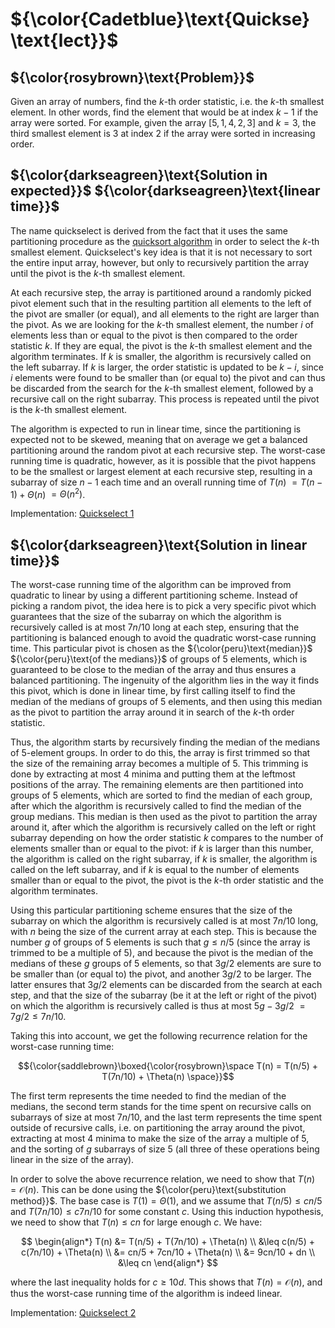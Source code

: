 # ${\color{Cadetblue}\text{Quickse} \text{lect}}$

## ${\color{rosybrown}\text{Problem}}$

Given an array of numbers, find the $k$-th order statistic, i.e. the $k$-th smallest element. In other words, find the element that would be at index $k - 1$ if the array were sorted. For example, given the array $[5, 1, 4, 2, 3]$ and $k = 3$, the third smallest element is $3$ at index $2$ if the array were sorted in increasing order.

## ${\color{darkseagreen}\text{Solution in expected}}$ ${\color{darkseagreen}\text{linear time}}$

The name quickselect is derived from the fact that it uses the same partitioning procedure as the [quicksort algorithm](https://github.com/pl3onasm/CLRS/tree/main/algorithms/sorting/quick-sort) in order to select the $k$-th smallest element. Quickselect's key idea is that it is not necessary to sort the entire input array, however, but only to recursively partition the array until the pivot is the $k$-th smallest element.

At each recursive step, the array is partitioned around a randomly picked pivot element such that in the resulting partition all elements to the left of the pivot are smaller (or equal), and all elements to the right are larger than the pivot. As we are looking for the $k$-th smallest element, the number $i$ of elements less than or equal to the pivot is then compared to the order statistic $k$. If they are equal, the pivot is the $k$-th smallest element and the algorithm terminates. If $k$ is smaller, the algorithm is recursively called on the left subarray. If $k$ is larger, the order statistic is updated to be $k - i$, since $i$ elements were found to be smaller than (or equal to) the pivot and can thus be discarded from the search for the $k$-th smallest element, followed by a recursive call on the right subarray. This process is repeated until the pivot is the $k$-th smallest element.

The algorithm is expected to run in linear time, since the partitioning is expected not to be skewed, meaning that on average we get a balanced partitioning around the random pivot at each recursive step. The worst-case running time is quadratic, however, as it is possible that the pivot happens to be the smallest or largest element at each recursive step, resulting in a subarray of size $n - 1$ each time and an overall running time of $T(n)$ $= T(n - 1) + \Theta(n)$ $= \Theta(n^2)$.

Implementation: [Quickselect 1](https://github.com/pl3onasm/AADS/blob/main/algorithms/divide-and-conquer/quickselect/qselect-1.c)

## ${\color{darkseagreen}\text{Solution in linear time}}$

The worst-case running time of the algorithm can be improved from quadratic to linear by using a different partitioning scheme. Instead of picking a random pivot, the idea here is to pick a very specific pivot which guarantees that the size of the subarray on which the algorithm is recursively called is at most $7n/10$ long at each step, ensuring that the partitioning is balanced enough to avoid the quadratic worst-case running time. This particular pivot is chosen as the ${\color{peru}\text{median}}$ ${\color{peru}\text{of the medians}}$ of groups of $5$ elements, which is guaranteed to be close to the median of the array and thus ensures a balanced partitioning. The ingenuity of the algorithm lies in the way it finds this pivot, which is done in linear time, by first calling itself to find the median of the medians of groups of $5$ elements, and then using this median as the pivot to partition the array around it in search of the $k$-th order statistic.

Thus, the algorithm starts by recursively finding the median of the medians of 5-element groups. In order to do this, the array is first trimmed so that the size of the remaining array becomes a multiple of $5$. This trimming is done by extracting at most $4$ minima and putting them at the leftmost positions of the array. The remaining elements are then partitioned into groups of 5 elements, which are sorted to find the median of each group, after which the algorithm is recursively called to find the median of the group medians. This median is then used as the pivot to partition the array around it, after which the algorithm is recursively called on the left or right subarray depending on how the order statistic $k$ compares to the number of elements smaller than or equal to the pivot: if $k$ is larger than this number, the algorithm is called on the right subarray, if $k$ is smaller, the algorithm is called on the left subarray, and if $k$ is equal to the number of elements smaller than or equal to the pivot, the pivot is the $k$-th order statistic and the algorithm terminates.

Using this particular partitioning scheme ensures that the size of the subarray on which the algorithm is recursively called is at most $7n/10$ long, with $n$ being the size of the current array at each step. This is because the number $g$ of groups of 5 elements is such that $g \leq n/5$ (since the array is trimmed to be a multiple of $5$), and because the pivot is the median of the medians of these $g$ groups of 5 elements, so that $3g/2$ elements are sure to be smaller than (or equal to) the pivot, and another $3g/2$ to be larger. The latter ensures that $3g/2$ elements can be discarded from the search at each step, and that the size of the subarray (be it at the left or right of the pivot) on which the algorithm is recursively called is thus at most $5g - 3g/2$ $= 7g/2 \leq 7n/10$.

Taking this into account, we get the following recurrence relation for the worst-case running time:

$${\color{saddlebrown}\boxed{\color{rosybrown}\space T(n) = T(n/5) + T(7n/10) + \Theta(n) \space}}$$

The first term represents the time needed to find the median of the medians, the second term stands for the time spent on recursive calls on subarrays of size at most $7n/10$, and the last term represents the time spent outside of recursive calls, i.e. on partitioning the array around the pivot, extracting at most $4$ minima to make the size of the array a multiple of $5$, and the sorting of $g$ subarrays of size 5 (all three of these operations being linear in the size of the array).  

In order to solve the above recurrence relation, we need to show that $T(n) = \mathcal{O}(n)$. This can be done using the ${\color{peru}\text{substitution method}}$. The base case is $T(1) = \Theta(1)$, and we assume that $T(n/5) \leq cn/5$ and $T(7n/10) \leq c7n/10$ for some constant $c$. Using this induction hypothesis, we need to show that $T(n) \leq cn$ for large enough $c$. We have:

$$
\begin{align*}
T(n) &= T(n/5) + T(7n/10) + \Theta(n) \\
&\leq c(n/5) + c(7n/10) + \Theta(n) \\
&= cn/5 + 7cn/10 + \Theta(n) \\
&= 9cn/10 + dn \\
&\leq cn
\end{align*}
$$

where the last inequality holds for $c \geq 10d$. This shows that $T(n) = \mathcal{O}(n)$, and thus the worst-case running time of the algorithm is indeed linear.

Implementation: [Quickselect 2](https://github.com/pl3onasm/AADS/blob/main/algorithms/divide-and-conquer/quickselect/qselect-2.c)

